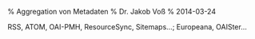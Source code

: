 % Aggregation von Metadaten
% Dr. Jakob Voß
% 2014-03-24

RSS, ATOM, OAI-PMH, ResourceSync, Sitemaps…; Europeana, OAISter...
